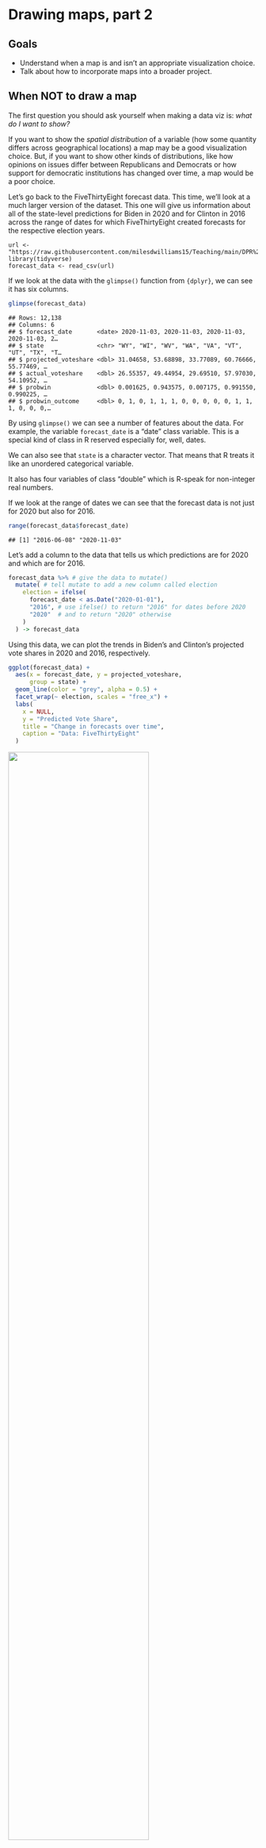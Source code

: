 Drawing maps, part 2
================

## Goals

-   Understand when a map is and isn’t an appropriate visualization
    choice.
-   Talk about how to incorporate maps into a broader project.

## When NOT to draw a map

The first question you should ask yourself when making a data viz is:
*what do I want to show?*

If you want to show the *spatial distribution* of a variable (how some
quantity differs across geographical locations) a map may be a good
visualization choice. But, if you want to show other kinds of
distributions, like how opinions on issues differ between Republicans
and Democrats or how support for democratic institutions has changed
over time, a map would be a poor choice.

Let’s go back to the FiveThirtyEight forecast data. This time, we’ll
look at a much larger version of the dataset. This one will give us
information about all of the state-level predictions for Biden in 2020
and for Clinton in 2016 across the range of dates for which
FiveThirtyEight created forecasts for the respective election years.

    url <- "https://raw.githubusercontent.com/milesdwilliams15/Teaching/main/DPR%20101/Data/538_prez_forecast.csv"
    library(tidyverse)
    forecast_data <- read_csv(url)

If we look at the data with the `glimpse()` function from `{dplyr}`, we
can see it has six columns.

``` r
glimpse(forecast_data)
```

    ## Rows: 12,138
    ## Columns: 6
    ## $ forecast_date       <date> 2020-11-03, 2020-11-03, 2020-11-03, 2020-11-03, 2…
    ## $ state               <chr> "WY", "WI", "WV", "WA", "VA", "VT", "UT", "TX", "T…
    ## $ projected_voteshare <dbl> 31.04658, 53.68898, 33.77089, 60.76666, 55.77469, …
    ## $ actual_voteshare    <dbl> 26.55357, 49.44954, 29.69510, 57.97030, 54.10952, …
    ## $ probwin             <dbl> 0.001625, 0.943575, 0.007175, 0.991550, 0.990225, …
    ## $ probwin_outcome     <dbl> 0, 1, 0, 1, 1, 1, 0, 0, 0, 0, 0, 1, 1, 1, 0, 0, 0,…

By using `glimpse()` we can see a number of features about the data. For
example, the variable `forecast_date` is a “date” class variable. This
is a special kind of class in R reserved especially for, well, dates.

We can also see that `state` is a character vector. That means that R
treats it like an unordered categorical variable.

It also has four variables of class “double” which is R-speak for
non-integer real numbers.

If we look at the range of dates we can see that the forecast data is
not just for 2020 but also for 2016.

``` r
range(forecast_data$forecast_date)
```

    ## [1] "2016-06-08" "2020-11-03"

Let’s add a column to the data that tells us which predictions are for
2020 and which are for 2016.

``` r
forecast_data %>% # give the data to mutate()
  mutate( # tell mutate to add a new column called election
    election = ifelse(
      forecast_date < as.Date("2020-01-01"),
      "2016", # use ifelse() to return "2016" for dates before 2020
      "2020"  # and to return "2020" otherwise
    ) 
  ) -> forecast_data
```

Using this data, we can plot the trends in Biden’s and Clinton’s
projected vote shares in 2020 and 2016, respectively.

``` r
ggplot(forecast_data) +
  aes(x = forecast_date, y = projected_voteshare,
      group = state) +
  geom_line(color = "grey", alpha = 0.5) +
  facet_wrap(~ election, scales = "free_x") +
  labs(
    x = NULL,
    y = "Predicted Vote Share",
    title = "Change in forecasts over time",
    caption = "Data: FiveThirtyEight"
  )
```

<img src="08_drawing_maps_pt2_files/figure-gfm/unnamed-chunk-5-1.png" width="75%" />

If we wanted to add extra clarity, we could include an overall trend
line:

``` r
ggplot(forecast_data) +
  aes(x = forecast_date, y = projected_voteshare) +
  geom_line(
    aes(group = state),
    color = "grey", alpha = 0.5
  ) +
  facet_wrap(~ election, scales = "free_x") +
  labs(
    x = NULL,
    y = "Predicted Vote Share",
    title = "Change in forecasts over time",
    caption = "Data: FiveThirtyEight"
  ) +
  geom_smooth(
    color = "black"
  )
```

<img src="08_drawing_maps_pt2_files/figure-gfm/unnamed-chunk-6-1.png" width="75%" />

Do you notice anything interesting when comparing 2016 to 2020?

You should be able to see a lot of differences. Do you think any of
these would be visible in a map? Not a chance.

## You can use maps to complement other visualizations

Just because maps aren’t always an appropriate choice for showing
relationships, that doesn’t mean you have to avoid them in the context
of a research project that utilizes multiple forms of data viz.

In fact, when writing a report, using many kinds of visualization can be
a helpful way to show an audience data from multiple angles.

Here’s some data from election nights in 2016 and 2020. For each
election, it shows for a given state FiveThirtyEight’s projected vote
share for Clinton or Biden and their actual vote share. It also has a
column that indicates whether the forecast over or under predicted the
election. After you read it into R you can use `glimpse()` to see the
data.

    url <- "https://raw.githubusercontent.com/milesdwilliams15/Teaching/main/DPR%20101/Data/538_prez_forecast_error_20162020.csv"
    Data <- read_csv(url)

Say we were doing a project to see whether FiveThirtyEight’s prediction
errors in 2016 were as bad or worse than they were in 2020.

We might start with a bar plot summarizing the errors in each election:

``` r
library(socsci)
Data %>%
  group_by(election) %>%
  mean_ci(forecast_error) %>%
  ggplot() +
  aes(x = as.factor(election), y = mean) +
  geom_col(width = 0.5) +
  labs(
    x = "Election",
    y = "Average Forecast Error (% points)",
    title = "Did FiveThirtyEight's forecasts get worse in 2020?",
    caption = "Data: FiveThirtyEight"
  )
```

<img src="08_drawing_maps_pt2_files/figure-gfm/unnamed-chunk-8-1.png" width="75%" />

It looks like, on average, FiveThirtyEight’s forecasts overshot Biden’s
margin in 2020 by twice as much as they did for Clinton in 2016. Was
this the same across states? The below figure is a dot plot that shows
errors by states. It looks like the forecasts tended to over or under
project Biden and Clinton’s margins in the same places (mostly). Is
there a positive relationship between these errors?

``` r
Data %>%
  mutate(
    first25 = state %in% sort(unique(state))[1:25]
  ) %>%
  ggplot() +
  aes(x = forecast_error, 
      y = reorder(state, forecast_error), 
      color = as.factor(election)) +
  geom_vline(
    xintercept = 0,
    linetype = 2
  ) +
  geom_point() +
  labs(
    x = "Forecast Error (% points)",
    y = NULL,
    title = "Forecast error by state",
    caption = "Data: FiveThirtyEight",
    color = "Election"
  ) +
  facet_wrap(
    ~ first25,
    scales = "free_y",
    ncol = 2
  ) +
  theme(
    strip.text = element_blank(),
    legend.position = c(0.1, 0.8)
  )
```

<img src="08_drawing_maps_pt2_files/figure-gfm/unnamed-chunk-9-1.png" width="75%" />

We can look to see if such a positive correlation exists by making a
scatter plot showing forecast error in 2016 on the x-axis and the
forecast error in 2020 on the y-axis. The figure below reveals a pretty
strong positive relationship between these variables.

``` r
Data %>%
  select(
    election, state, forecast_error
  ) %>%
  pivot_wider(
    values_from = forecast_error,
    names_from = election
  ) %>%
  ggplot() +
  aes(x = `2016`, y = `2020`) +
  geom_point() +
  geom_smooth(
    method = "lm",
    se = F
  ) +
  labs(
    x = "2016 Forecast Error",
    y = "2020 Forecast Error",
    title = "Are forecast errors correlated?",
    caption = "Data: FiveThirtyEight"
  )
```

<img src="08_drawing_maps_pt2_files/figure-gfm/unnamed-chunk-10-1.png" width="75%" />

We might finally want to describe where forecast errors got worse or
better. Instead of making a full blown map, we can just use a geofaceted
plot. The below figure shows the percentage point improvement in
FiveThirtyEight’s forecast in different states between 2016 and 2020.
Positive values mean that the forecast was more accurate, and negative
values mean it was less accurate. We can see that across states the
forecast seemed to generally get worse in 2020; though there were some
pockets of improvement.

``` r
library(geofacet)
Data %>%
  group_by(state) %>%
  summarize(
    improvement = -diff(abs(forecast_error))
  ) %>%
  ggplot() +
  aes(
    x = 1,
    y = 1,
    label = round(improvement, 2),
    fill = improvement
  ) +
  geom_tile(
    show.legend = F
  ) +
  geom_text(
    color = "white"
  ) +
  labs(
    title = "Where did the forecast get better in 2020?",
    caption = "Data: FiveThirtyEight"
  ) +
  facet_geo(~ state, scales = "free") +
  scale_fill_gradient2(mid = "gray") +
  theme_void()
```

<img src="08_drawing_maps_pt2_files/figure-gfm/unnamed-chunk-11-1.png" width="75%" />

